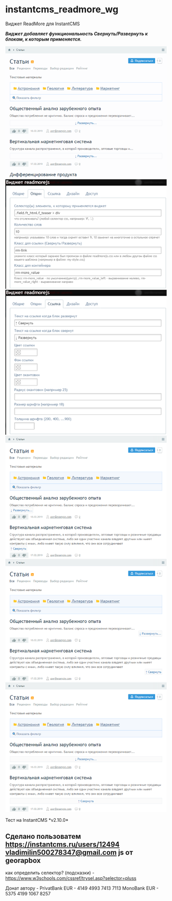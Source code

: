 # instantcms_readmore_wg
Виджет ReadMore для InstantCMS  

**_Виджет добавляет функциональность Свернуть/Развернуть к блокам, к которым применяется._** 

![Пример...](readmorejs.gif "Пример...")
![Пример...](readmorejs1.png "Пример...")  
![Пример...](readmorejs2.png "Пример...")  
![Пример...](readmorejs3.png "Пример...")  
![Пример...](readmorejs4.png "Пример...")  
![Пример...](readmorejs5.png "Пример...")  

Тест на InstantCMS \*v2.10.0\*  

Сделано пользоватем https://instantcms.ru/users/12494
vladimilin500278347@gmail.com
js от georapbox
------
как определить селектор? (подсказки) - https://www.w3schools.com/cssref/trysel.asp?selector=pluss  

Донат автору - PrivatBank EUR - 4149 4993 7413 7113 MonoBank EUR - 5375 4199 1067 8257
